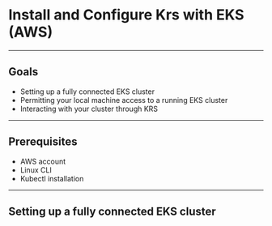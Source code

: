 # Install and Configure Krs with EKS (AWS)

<hr>

## Goals

- Setting up a fully connected EKS cluster
- Permitting your local machine access to a running EKS cluster
- Interacting with your cluster through KRS

<hr>

## Prerequisites

- AWS account
- Linux CLI
- Kubectl installation

<hr>

## Setting up a fully connected EKS cluster


